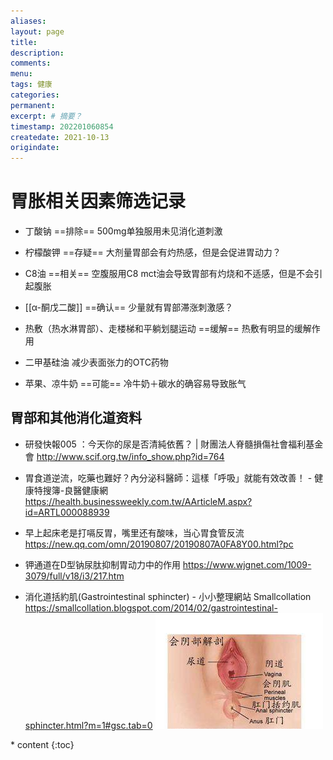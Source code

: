 ```yaml
---
aliases:
layout: page
title:
description:
comments:
menu:
tags: 健康
categories:
permanent: 
excerpt: # 摘要？
timestamp: 202201060854
createdate: 2021-10-13
origindate: 
---
```


# 胃胀相关因素筛选记录
- 丁酸钠
==排除==
500mg单独服用未见消化道刺激

- 柠檬酸钾
==存疑==
大剂量胃部会有灼热感，但是会促进胃动力？

- C8油
==相关==
空腹服用C8 mct油会导致胃部有灼烧和不适感，但是不会引起腹胀

- [[α-酮戊二酸]]
==确认==
少量就有胃部滞涨刺激感？
- 热敷（热水淋胃部）、走楼梯和平躺划腿运动
==缓解==
热敷有明显的缓解作用


- 二甲基硅油
减少表面张力的OTC药物

- 苹果、凉牛奶
==可能==
冷牛奶＋碳水的确容易导致胀气


## 胃部和其他消化道资料

- 研發快報005 ：今天你的尿是否清純依舊？ | 財團法人脊髓損傷社會福利基金會 
http://www.scif.org.tw/info_show.php?id=764
 
- 胃食道逆流，吃藥也難好？內分泌科醫師：這樣「呼吸」就能有效改善！ - 健康特搜簿-良醫健康網 
https://health.businessweekly.com.tw/AArticleM.aspx?id=ARTL000088939
 
- 早上起床老是打嗝反胃，嘴里还有酸味，当心胃食管反流 
https://new.qq.com/omn/20190807/20190807A0FA8Y00.html?pc
 
- 钾通道在D型钠尿肽抑制胃动力中的作用 
https://www.wjgnet.com/1009-3079/full/v18/i3/217.htm

- 消化道括約肌(Gastrointestinal sphincter) - 小小整理網站 Smallcollation 
https://smallcollation.blogspot.com/2014/02/gastrointestinal-sphincter.html?m=1#gsc.tab=0
![括约肌](/images/nBnauM3XzAzN0ATO1gTM3QTN1UTM1QDN5MjM5ADMwAjMwUzL4EzL4AzLt92YucmbvRWdo5Cd0FmLyE2LvoDc0RHa.jpg)


<nav class="toc-fixed" markdown="1">
  * content
  {:toc}
</nav>

